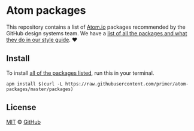 # Atom packages

This repository contains a list of [Atom.io](https://atom.io/) packages recommended by the GitHub design systems team. We have a [list of all the packages and what they do in our style guide](https://github.com/styleguide/css/tools/editors/atom). :heart:

## Install

To install [all of the packages listed](./packages), run this in your terminal.

```
apm install $(curl -L https://raw.githubusercontent.com/primer/atom-packages/master/packages)
```

## License

[MIT](./LICENSE) &copy; [GitHub](https://github.com/)
